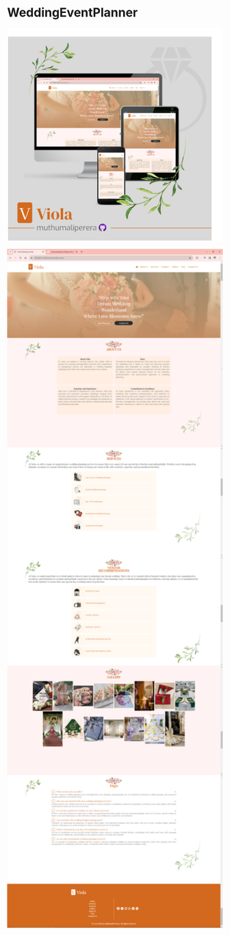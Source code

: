 # WeddingEventPlanner

<p align="center">
<img src="Group 3.png" width="500">
</p> 

<img src="Screenshots/WebSite.png" width="800">

